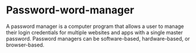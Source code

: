 # Password-word-manager
A password manager is a computer program that allows a user to manage their login credentials for multiple websites and apps with a single master password. Password managers can be software-based, hardware-based, or browser-based.
